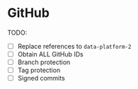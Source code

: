 # GitHub

TODO:

- [ ] Replace references to `data-platform-2`
- [ ] Obtain ALL GitHub IDs
- [ ] Branch protection
- [ ] Tag protection
- [ ] Signed commits
